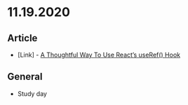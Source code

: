 # 11.19.2020

## Article

- \[Link\] - [A Thoughtful Way To Use React’s useRef() Hook](https://www.smashingmagazine.com/2020/11/react-useref-hook/)

## General

- Study day

